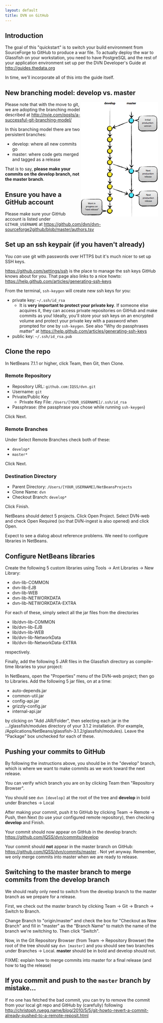 ```yaml
---
layout: default
title: DVN on GitHub
---
```

## Introduction

The goal of this "quickstart" is to switch your build environment from SourceForge to GitHub to produce a war file. To actually deploy the war to Glassfish on your workstation, you need to have PostgreSQL and the rest of your application environment set up per the DVN Developer's Guide at http://guides.thedata.org

In time, we'll incorporate all of this into the guide itself.

## New branching model: develop vs. master

<a href="http://nvie.com/posts/a-successful-git-branching-model/"><img src="master-develop.png" align="right" ></a>

Please note that with the move to git, we are adopting the branching model described at http://nvie.com/posts/a-successful-git-branching-model/

In this branching model there are two persistent branches:

- develop: where all new commits go
- master: where code gets merged and tagged as a release

That is to say, **please make your commits on the develop branch, not the master branch**. 

## Ensure you have a GitHub account

Please make sure your GitHub account is listed under `GITHUB_USERNAME` at https://github.com/dvn/dvn-sourceforge2github/blob/master/authors.tsv

## Set up an ssh keypair (if you haven't already)

You *can* use git with passwords over HTTPS but it's much nicer to set up SSH keys.

https://github.com/settings/ssh is the place to manage the ssh keys GitHub knows about for you. That page also links to a nice howto: https://help.github.com/articles/generating-ssh-keys

From the terminal, `ssh-keygen` will create new ssh keys for you:

- private key: `~/.ssh/id_rsa` 
    - It is **very important to protect your private key**. If someone else acquires it, they can access private repositories on GitHub and make commits as you! Ideally, you'll store your ssh keys on an encrypted volume and protect your private key with a password when prompted for one by `ssh-keygen`. See also "Why do passphrases matter" at https://help.github.com/articles/generating-ssh-keys
- public key: `~/.ssh/id_rsa.pub`

## Clone the repo

In NetBeans 7.1.1 or higher, click Team, then Git, then Clone.

### Remote Repository

- Repository URL: `github.com:IQSS/dvn.git`
- Username: `git`
- Private/Public Key
    - Private Key File: `/Users/[YOUR_USERNAME]/.ssh/id_rsa`
- Passphrase: (the passphrase you chose while running `ssh-keygen`) 

Click Next.

### Remote Branches

Under Select Remote Branches check both of these:

- `develop*`
- `master*`

Click Next.

### Destination Directory

- Parent Directory: `/Users/[YOUR_USERNAME]/NetBeansProjects`
- Clone Name: `dvn`
- Checkout Branch: `develop*`

Click Finish.

NetBeans should detect 5 projects. Click Open Project. Select DVN-web and check Open Required (so that DVN-ingest is also opened) and click Open.

Expect to see a dialog about reference problems. We need to configure libraries in NetBeans.

## Configure NetBeans libraries

Create the following 5 custom libraries using Tools -> Ant Libraries -> New Library:

- dvn-lib-COMMON
- dvn-lib-EJB
- dvn-lib-WEB
- dvn-lib-NETWORKDATA
- dvn-lib-NETWORKDATA-EXTRA

For each of these, simply select all the jar files from the directories

- lib/dvn-lib-COMMON
- lib/dvn-lib-EJB
- lib/dvn-lib-WEB
- lib/dvn-lib-NetworkData
- lib/dvn-lib-NetworkData-EXTRA

respectively.

Finally, add the following 5 JAR files in the Glassfish directory as compile-time libraries to your project:

In NetBeans, open the "Properties" menu of the DVN-web project; then go to Libraries. Add the following 5 jar files, on at a time:
 
- auto-depends.jar
- common-util.jar
- config-api.jar
- grizzly-config.jar
- internal-api.jar

by clicking on "Add JAR/Folder", then selecting each jar in the .../glassfish/modules directory of your 3.1.2 installation. (For example, /Applications/NetBeans/glassfish-3.1.2/glassfish/modules). Leave the "Package" box unchecked for each of these. 

## Pushing your commits to GitHub

By following the instructions above, you should be in the "develop" branch, which is where we want to make commits as we work toward the next release.

You can verify which branch you are on by clicking Team then "Repository Browser".

You should see `dvn [develop]` at the root of the tree and **develop** in bold under Branches -> Local

After making your commit, push it to GitHub by clicking Team -> Remote -> Push, then Next (to use your configured remote repository), then checking **develop** and Finish.

Your commit should now appear on GitHub in the develop branch: https://github.com/IQSS/dvn/commits/develop

Your commit should **not** appear in the master branch on GitHub: https://github.com/IQSS/dvn/commits/master  . Not yet anyway. Remember, we only merge commits into master when we are ready to release.

## Switching to the master branch to merge commits from the develop branch

We should really only need to switch from the develop branch to the master branch as we prepare for a release.

First, we check out the master branch by clicking Team -> Git -> Branch -> Switch to Branch.

Change Branch to "origin/master" and check the box for "Checkout as New Branch" and fill in "master" as the "Branch Name" to match the name of the branch we're switching to. Then click "Switch".

Now, in the Git Repository Browser (from Team -> Repository Browser) the root of the tree should say `dvn [master]` and you should see two branches under Branches -> Local. **master** should be in bold and develop should not.

FIXME: explain how to merge commits into master for a final release (and how to tag the release)

## If you commit and push to the `master` branch by mistake...

If no one has fetched the bad commit, you can try to remove the commit from your local git repo and GitHub by (carefully) following http://christoph.ruegg.name/blog/2010/5/5/git-howto-revert-a-commit-already-pushed-to-a-remote-reposit.html
